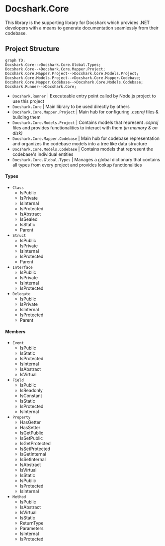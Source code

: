 
# Docshark.Core 
This library is the supporting library for Docshark which provides .NET developers with a means to generate documentation seamlessly from their codebase.

## Project Structure

```mermaid
graph TD;
Docshark.Core-->Docshark.Core.Global.Types;
Docshark.Core-->Docshark.Core.Mapper.Project;
Docshark.Core.Mapper.Project-->Docshark.Core.Models.Project;
Docshark.Core.Models.Project-->Docshark.Core.Mapper.Codebase;
Docshark.Core.Mapper.Codebase-->Docshark.Core.Models.Codebase;
Docshark.Runner-->Docshark.Core;
```

- `Docshark.Runner` | Executeable entry point called by Node.js project to use this project
- `Docshark.Core` | Main library to be used directly by others
- `Docshark.Core.Mapper.Project` | Main hub for configuring *.csproj* files & building them
- `Docshark.Core.Models.Project` | Contains models that represent *.csproj* files and provides functionalities to interact with them *(in memory & on disk)*
- `Docshark.Core.Mapper.Codebase` | Main hub for codebase representation and organizes the codebase models into a tree like data structure
- `Docshark.Core.Models.Codebase` |  Contains models that represent the codebase's individual entities
- `Docshark.Core.Global.Types` | Manages a global dictionary that contains all types from every project and provides lookup functionalities


#### Types

- `Class`
  - IsPublic
  - IsPrivate
  - IsInternal
  - IsProtected
  - IsAbstract
  - IsSealed
  - IsStatic
  - Parent
- `Struct`
  - IsPublic
  - IsPrivate
  - IsInternal
  - IsProtected
  - Parent
- `Interface`
  - IsPublic
  - IsPrivate
  - IsInternal
  - IsProtected
- `Delegate`
  - IsPublic
  - IsPrivate
  - IsInternal
  - IsProtected
  - Parent

#### Members

- `Event`
  - IsPublic
  - IsStatic
  - IsProtected
  - IsInternal
  - IsAbstract
  - IsVirtual
- `Field`
  - IsPublic
  - IsReadonly
  - IsConstant
  - IsStatic
  - IsProtected
  - IsInternal
- `Property`
  - HasGetter
  - HasSetter
  - IsGetPublic
  - IsSetPublic
  - IsGetProtected
  - IsSetProtected
  - IsGetInternal
  - IsSetInternal
  - IsAbstract
  - IsVirtual
  - IsStatic
  - IsPublic
  - IsProtected
  - IsInternal
- `Method`
  - IsPublic
  - IsAbstract
  - IsVirtual
  - IsStatic
  - ReturnType
  - Parameters
  - IsInternal
  - IsProtected